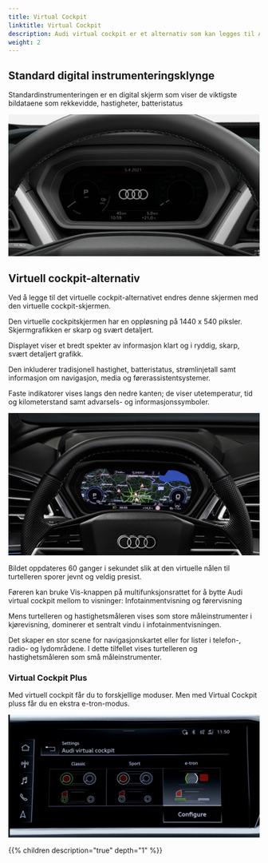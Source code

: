 ```yaml
---
title: Virtual Cockpit
linktitle: Virtual Cockpit
description: Audi virtual cockpit er et alternativ som kan legges til Audi Q4 e-tron
weight: 2
---
```


## Standard digital instrumenteringsklynge

Standardinstrumenteringen er en digital skjerm som viser de viktigste bildataene som rekkevidde, hastigheter, batteristatus

![Intrument](multiinstrument.jpg "Kombinasjonsinstrument!")

## Virtuell cockpit-alternativ

Ved å legge til det virtuelle cockpit-alternativet endres denne skjermen med den virtuelle cockpit-skjermen.

Den virtuelle cockpitskjermen har en oppløsning på 1440 x 540 piksler. Skjermgrafikken er skarp og svært detaljert.

Displayet viser et bredt spekter av informasjon klart og i ryddig, skarp, svært detaljert grafikk.

Den inkluderer tradisjonell hastighet, batteristatus, strømlinjetall samt informasjon om navigasjon, media og førerassistentsystemer.

Faste indikatorer vises langs den nedre kanten; de viser utetemperatur, tid og kilometerstand samt advarsels- og informasjonssymboler.

![Virtual cockpit](mminavigationvirtualcockpit.jpg " Virtual Cockpit infotainmentvisning i klassisk modus")

Bildet oppdateres 60 ganger i sekundet slik at den virtuelle nålen til turtelleren sporer jevnt og veldig presist.

Føreren kan bruke Vis-knappen på multifunksjonsrattet for å bytte Audi virtual cockpit mellom to visninger:
Infotainmentvisning og førervisning

Mens turtelleren og hastighetsmåleren vises som store måleinstrumenter i kjørevisning, dominerer et sentralt vindu i infotainmentvisningen.

Det skaper en stor scene for navigasjonskartet eller for lister i telefon-, radio- og lydområdene. I dette tilfellet vises turtelleren og hastighetsmåleren som små måleinstrumenter.

### Virtual Cockpit Plus

Med virtuell cockpit får du to forskjellige moduser. Men med Virtual Cockpit pluss får du en ekstra e-tron-modus.

![Virtuelle cockpit-moduser](virtualcockpitmodes.jpg "Virtuelle cockpit-moduser")


{{% children description="true" depth="1" %}}
